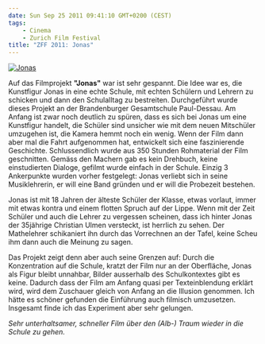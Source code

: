 ```yaml
---
date: Sun Sep 25 2011 09:41:10 GMT+0200 (CEST)
tags:
    - Cinema
    - Zurich Film Festival
title: "ZFF 2011: Jonas"
---
```



[![Jonas](http://media.tumblr.com/tumblr_ls1w3l2C7g1qa2z4q.jpg "Jonas")](http://www.zurichfilmfestival.org/de//filme/2914/jonas/)

Auf das Filmprojekt **"Jonas"** war ist sehr gespannt. Die Idee war es,
die Kunstfigur Jonas in eine echte Schule, mit echten Schülern und
Lehrern zu schicken und dann den Schulalltag zu bestreiten. Durchgeführt
wurde dieses Projekt an der Brandenburger Gesamtschule Paul-Dessau. Am
Anfang ist zwar noch deutlich zu spüren, dass es sich bei Jonas um eine
Kunstfigur handelt, die Schüler sind unsicher wie mit dem neuen
Mitschüler umzugehen ist, die Kamera hemmt noch ein wenig. Wenn der Film
dann aber mal die Fahrt aufgenommen hat, entwickelt sich eine
faszinierende Geschichte. Schlussendlich wurde aus 350 Stunden
Rohmaterial der Film geschnitten. Gemäss den Machern gab es kein
Drehbuch, keine einstudierten Dialoge, gefilmt wurde einfach in der
Schule. Einzig 3 Ankerpunkte wurden vorher festgelegt: Jonas verliebt
sich in seine Musiklehrerin, er will eine Band gründen und er will die
Probezeit bestehen.

Jonas ist mit 18 Jahren der älteste Schüler der Klasse, etwas vorlaut,
immer mit etwas kontra und einem flotten Spruch auf der Lippe. Wenn mit
der Zeit Schüler und auch die Lehrer zu vergessen scheinen, dass ich
hinter Jonas der 35jährige Christian Ulmen versteckt, ist herrlich zu
sehen. Der Mathelehrer schikaniert ihn durch das Vorrechnen an der
Tafel, keine Scheu ihm dann auch die Meinung zu sagen.

Das Projekt zeigt denn aber auch seine Grenzen auf: Durch die
Konzentration auf die Schule, kratzt der Film nur an der Oberfläche,
Jonas als Figur bleibt unnahbar, Bilder ausserhalb des Schulkontextes
gibt es keine. Dadurch dass der Film am Anfang quasi per Texteinblendung
erklärt wird, wird dem Zuschauer gleich von Anfang an die Illusion
genommen. Ich hätte es schöner gefunden die Einführung auch filmisch
umzusetzen. Insgesamt finde ich das Experiment aber sehr gelungen.

*Sehr unterhaltsamer, schneller Film über den (Alb-) Traum wieder in die
Schule zu gehen.*

